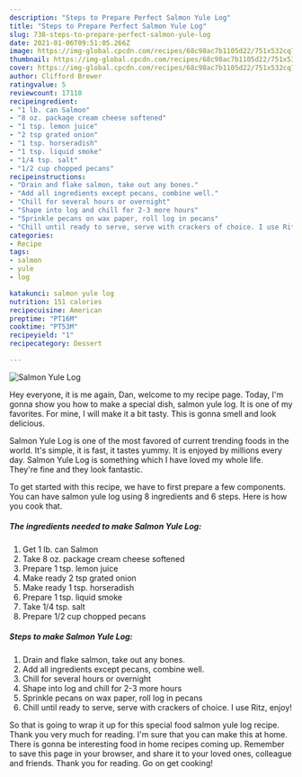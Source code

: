 ```yaml
---
description: "Steps to Prepare Perfect Salmon Yule Log"
title: "Steps to Prepare Perfect Salmon Yule Log"
slug: 738-steps-to-prepare-perfect-salmon-yule-log
date: 2021-01-06T09:51:05.266Z
image: https://img-global.cpcdn.com/recipes/68c98ac7b1105d22/751x532cq70/salmon-yule-log-recipe-main-photo.jpg
thumbnail: https://img-global.cpcdn.com/recipes/68c98ac7b1105d22/751x532cq70/salmon-yule-log-recipe-main-photo.jpg
cover: https://img-global.cpcdn.com/recipes/68c98ac7b1105d22/751x532cq70/salmon-yule-log-recipe-main-photo.jpg
author: Clifford Brewer
ratingvalue: 5
reviewcount: 17110
recipeingredient:
- "1 lb. can Salmon"
- "8 oz. package cream cheese softened"
- "1 tsp. lemon juice"
- "2 tsp grated onion"
- "1 tsp. horseradish"
- "1 tsp. liquid smoke"
- "1/4 tsp. salt"
- "1/2 cup chopped pecans"
recipeinstructions:
- "Drain and flake salmon, take out any bones."
- "Add all ingredients except pecans, combine well."
- "Chill for several hours or overnight"
- "Shape into log and chill for 2-3 more hours"
- "Sprinkle pecans on wax paper, roll log in pecans"
- "Chill until ready to serve, serve with crackers of choice. I use Ritz, enjoy!"
categories:
- Recipe
tags:
- salmon
- yule
- log

katakunci: salmon yule log 
nutrition: 151 calories
recipecuisine: American
preptime: "PT16M"
cooktime: "PT53M"
recipeyield: "1"
recipecategory: Dessert

---
```



![Salmon Yule Log](https://img-global.cpcdn.com/recipes/68c98ac7b1105d22/751x532cq70/salmon-yule-log-recipe-main-photo.jpg)

Hey everyone, it is me again, Dan, welcome to my recipe page. Today, I'm gonna show you how to make a special dish, salmon yule log. It is one of my favorites. For mine, I will make it a bit tasty. This is gonna smell and look delicious.

Salmon Yule Log is one of the most favored of current trending foods in the world. It's simple, it is fast, it tastes yummy. It is enjoyed by millions every day. Salmon Yule Log is something which I have loved my whole life. They're fine and they look fantastic.




To get started with this recipe, we have to first prepare a few components. You can have salmon yule log using 8 ingredients and 6 steps. Here is how you cook that.

<!--inarticleads1-->

##### The ingredients needed to make Salmon Yule Log:

1. Get 1 lb. can Salmon
1. Take 8 oz. package cream cheese softened
1. Prepare 1 tsp. lemon juice
1. Make ready 2 tsp grated onion
1. Make ready 1 tsp. horseradish
1. Prepare 1 tsp. liquid smoke
1. Take 1/4 tsp. salt
1. Prepare 1/2 cup chopped pecans




<!--inarticleads2-->

##### Steps to make Salmon Yule Log:

1. Drain and flake salmon, take out any bones.
1. Add all ingredients except pecans, combine well.
1. Chill for several hours or overnight
1. Shape into log and chill for 2-3 more hours
1. Sprinkle pecans on wax paper, roll log in pecans
1. Chill until ready to serve, serve with crackers of choice. I use Ritz, enjoy!




So that is going to wrap it up for this special food salmon yule log recipe. Thank you very much for reading. I'm sure that you can make this at home. There is gonna be interesting food in home recipes coming up. Remember to save this page in your browser, and share it to your loved ones, colleague and friends. Thank you for reading. Go on get cooking!
